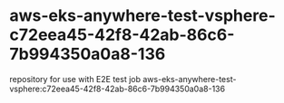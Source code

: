# aws-eks-anywhere-test-vsphere-c72eea45-42f8-42ab-86c6-7b994350a0a8-136
repository for use with E2E test job aws-eks-anywhere-test-vsphere:c72eea45-42f8-42ab-86c6-7b994350a0a8-136
